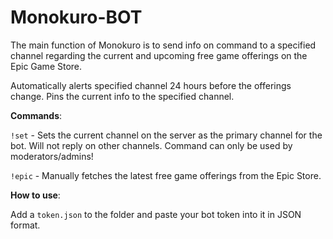# Monokuro-BOT
The main function of Monokuro is to send info on command to a specified channel regarding the current and upcoming free game offerings on the Epic Game Store.

Automatically alerts specified channel 24 hours before the offerings change. Pins the current info to the specified channel.

**Commands**:

`!set` - Sets the current channel on the server as the primary channel for the bot. Will not reply on other channels. Command can only be used by moderators/admins!

`!epic` - Manually fetches the latest free game offerings from the Epic Store.

**How to use**:

Add a `token.json` to the folder and paste your bot token into it in JSON format.
